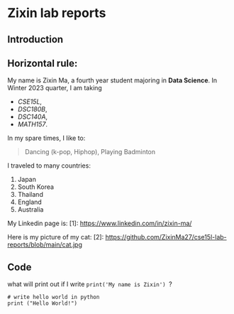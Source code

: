 # Zixin lab reports
## Introduction
Horizontal rule: 
---
My name is Zixin Ma, a fourth year student majoring in **Data Science**. In Winter 2023 quarter, I am taking
* *CSE15L*, 
* *DSC180B*, 
* *DSC140A*, 
* *MATH157*.

In my spare times, I like to:
> Dancing (k-pop, Hiphop),
> Playing Badminton

I traveled to many countries:
1. Japan
2. South Korea
3. Thailand
4. England
5. Australia

My Linkedin page is:
[1]: https://www.linkedin.com/in/zixin-ma/

Here is my picture of my cat:
[2]: https://github.com/ZixinMa27/cse15l-lab-reports/blob/main/cat.jpg

## Code
what will print out if I write `print('My name is Zixin') `?
```
# write hello world in python
print ("Hello World!")
```




